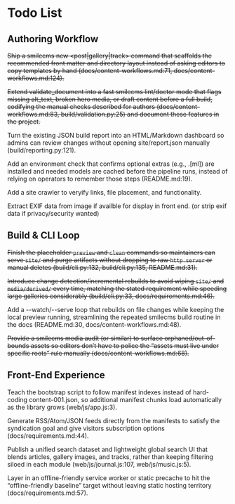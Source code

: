 # Todo List

## Authoring Workflow

~~Ship a smilecms new <post|gallery|track> command that scaffolds the recommended front matter and directory layout instead of asking editors to copy templates by hand (docs/content-workflows.md:71, docs/content-workflows.md:124).~~

~~Extend validate_document into a fast smilecms lint/doctor mode that flags missing alt_text, broken hero media, or draft content before a full build, codifying the manual checks described for authors (docs/content-workflows.md:83, build/validation.py:25) and document these features in the project.~~

Turn the existing JSON build report into an HTML/Markdown dashboard so admins can review changes without opening site/report.json manually (build/reporting.py:121).

Add an environment check that confirms optional extras (e.g., .[ml]) are installed and needed models are cached before the pipeline runs, instead of relying on operators to remember those steps (README.md:19).

Add a site crawler to veryify links, file placement, and functionality.

Extract EXIF data from image if availble for display in front end. (or strip exif data if privacy/security wanted)

## Build & CLI Loop

~~Finish the placeholder `preview` and `clean` commands so maintainers can serve `site/` and purge artifacts without dropping to raw `http.server` or manual deletes (build/cli.py:132, build/cli.py:135, README.md:31).~~

~~Introduce change detection/incremental rebuilds to avoid wiping `site/` and `media/derived/` every time, matching the stated requirement while speeding large galleries considerably (build/cli.py:33, docs/requirements.md:46).~~

Add a --watch/--serve loop that rebuilds on file changes while keeping the local preview running, streamlining the repeated smilecms build routine in the docs (README.md:30, docs/content-workflows.md:48).

~~Provide a smilecms media audit (or similar) to surface orphaned/out-of-bounds assets so editors don’t have to police the “assets must live under specific roots” rule manually (docs/content-workflows.md:68).~~

## Front-End Experience

Teach the bootstrap script to follow manifest indexes instead of hard-coding content-001.json, so additional manifest chunks load automatically as the library grows (web/js/app.js:3).

Generate RSS/Atom/JSON feeds directly from the manifests to satisfy the syndication goal and give visitors subscription options (docs/requirements.md:44).

Publish a unified search dataset and lightweight global search UI that blends articles, gallery images, and tracks, rather than keeping filtering siloed in each module (web/js/journal.js:107, web/js/music.js:5).

Layer in an offline-friendly service worker or static precache to hit the “offline-friendly baseline” target without leaving static hosting territory (docs/requirements.md:57).
